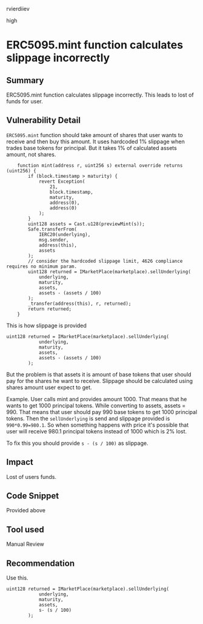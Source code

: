 rvierdiiev

high

# ERC5095.mint function calculates slippage incorrectly

## Summary
ERC5095.mint function calculates slippage incorrectly. This leads to lost of funds for user.
## Vulnerability Detail
`ERC5095.mint` function should take amount of shares that user wants to receive and then buy this amount. It uses hardcoded 1% slippage when trades base tokens for principal. But it takes 1% of calculated assets amount, not shares.

```solidity
    function mint(address r, uint256 s) external override returns (uint256) {
        if (block.timestamp > maturity) {
            revert Exception(
                21,
                block.timestamp,
                maturity,
                address(0),
                address(0)
            );
        }
        uint128 assets = Cast.u128(previewMint(s));
        Safe.transferFrom(
            IERC20(underlying),
            msg.sender,
            address(this),
            assets
        );
        // consider the hardcoded slippage limit, 4626 compliance requires no minimum param.
        uint128 returned = IMarketPlace(marketplace).sellUnderlying(
            underlying,
            maturity,
            assets,
            assets - (assets / 100)
        );
        _transfer(address(this), r, returned);
        return returned;
    }
```

This is how slippage is provided
```solidity
uint128 returned = IMarketPlace(marketplace).sellUnderlying(
            underlying,
            maturity,
            assets,
            assets - (assets / 100)
        );
```

But the problem is that assets it is amount of base tokens that user should pay for the shares he want to receive. Slippage should be calculated using shares amount user expect to get.

Example.
User calls mint and provides amount 1000. That means that he wants to get 1000 principal tokens. While converting to assets, assets = 990. That means that user should pay 990 base tokens to get 1000 principal tokens.
Then the `sellUnderlying` is send and slippage provided is `990*0.99=980.1`. So when something happens with price it's possible that user will receive 980.1 principal tokens instead of 1000 which is 2% lost. 

To fix this you should provide `s - (s / 100)` as slippage.
## Impact
Lost of users funds.
## Code Snippet
Provided above
## Tool used

Manual Review

## Recommendation
Use this.
```solidity
uint128 returned = IMarketPlace(marketplace).sellUnderlying(
            underlying,
            maturity,
            assets,
            s- (s / 100)
        );
```